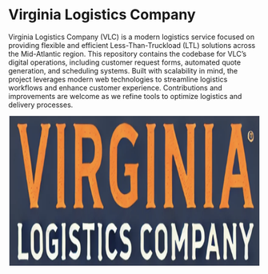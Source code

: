 # Virginia Logistics Company

Virginia Logistics Company (VLC) is a modern logistics service focused on providing flexible and efficient Less-Than-Truckload (LTL) solutions across the Mid-Atlantic region. This repository contains the codebase for VLC’s digital operations, including customer request forms, automated quote generation, and scheduling systems. Built with scalability in mind, the project leverages modern web technologies to streamline logistics workflows and enhance customer experience. Contributions and improvements are welcome as we refine tools to optimize logistics and delivery processes.

<p align="center">
  <img src="/logo.png" alt="Logo" height="300" width="500"/>
</p>